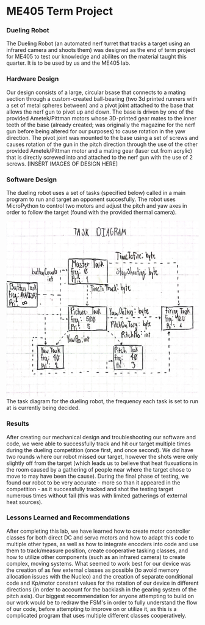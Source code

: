# ME405 Term Project

### Dueling Robot
The Dueling Robot (an automated nerf turret that tracks a target using an infrared 
camera and shoots them) was designed as the end of term project for ME405 to test 
our knowledge and abilites on the material taught this quarter. It is to be used 
by us and the ME405 lab.

### Hardware Design
Our design consists of a large, circular bsase that connects to a mating section 
through a custom-created ball-bearing (two 3d printed runners with a set of metal 
spheres between) and a pivot joint attached to the base that allows the nerf gun to 
pivot up and down. The base is driven by one of the provided Ametek/Pittman
motors whose 3D-printed gear mates to the inner teeth of the base (already created;
was originally the magazine for the nerf gun before being altered for our purposes)
to cause rotation in the yaw direction. The pivot joint was mounted to the base using
a set of screws and causes rotation of the gun in the pitch direction through the
use of the other provided Ametek/Pittman motor and a mating gear (laser cut from 
acrylic) that is directly screwed into and attached to the nerf gun with the use 
of 2 screws.
[INSERT IMAGES OF DESIGN HERE]

### Software Design
The dueling robot uses a set of tasks (specified below) called in a main program 
to run and target an opponent succesfully. The robot uses MicroPython to control
two motors and adjust the pitch and yaw axes in order to follow the target (found
with the provided thermal camera).

![My Image](docs/Task_Diagram.jpg) <br>
The task diagram for the dueling robot, the frequency each task is set to run 
at is currently being decided.

### Results
After creating our mechanical design and troubleshooting our software and code, we
were able to successfully track and hit our target multiple times during the dueling
competition (once first, and once second). We did have two rounds where our robot 
missed our target, however the shots were only slightly off from the target (which 
leads us to believe that heat fluxuations in the room caused by a gathering of people
near where the target chose to move to may have been the cause). During the final 
phase of testing, we found our robot to be very accurate - more so than it appeared
in the competition - as it successfully tracked and shot the testing target numerous
times without fail (this was with limited gatherings of external heat sources).

### Lessons Learned and Recommendations
After completing this lab, we have learned how to create motor controller classes
for both direct DC and servo motors and how to adapt this code to multiple other 
types, as well as how to integrate encoders into code and use them to track/measure
position, create cooperative tasking classes, and how to utilize other components 
(such as an infrared camera) to create complex, moving systems. What seemed to work 
best for our device was the creation of as few external classes as possible (to avoid 
memory allocation issues with the Nucleo) and the creation of separate conditional 
code and Kp/motor constant values for the rotation of our device in different directions
(in order to account for the backlash in the gearing system of the pitch axis).
Our biggest recommendation for anyone attempting to build on our work would be to 
redraw the FSM's in order to fully understand the flow of our code, before attempting
to improve on or utilize it, as this is a complicated program that uses multiple 
different classes cooperatively.
